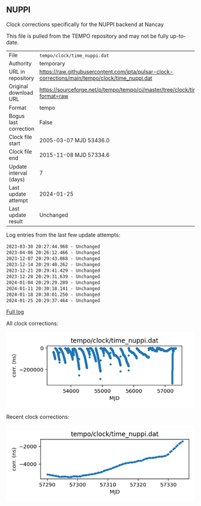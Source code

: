 
## NUPPI

Clock corrections specifically for the NUPPI backend at Nancay

This file is pulled from the TEMPO repository and may not be fully
up-to-date.

|     |     |
|:--- |:--- |
| File | `tempo/clock/time_nuppi.dat` |
| Authority | temporary |
| URL in repository | <https://raw.githubusercontent.com/ipta/pulsar-clock-corrections/main/tempo/clock/time_nuppi.dat> |
| Original download URL | <https://sourceforge.net/p/tempo/tempo/ci/master/tree/clock/time_nuppi.dat?format=raw> |
| Format | tempo |
| Bogus last correction | False |
| Clock file start | 2005-03-07 MJD 53436.0 |
| Clock file end | 2015-11-08 MJD 57334.6 |
| Update interval (days) | 7 |
| Last update attempt | 2024-01-25 |
| Last update result | Unchanged |

Log entries from the last few update attempts:
```
2023-03-30 20:27:44.968 - Unchanged
2023-04-06 20:26:12.466 - Unchanged
2023-12-07 20:29:43.868 - Unchanged
2023-12-14 20:29:40.262 - Unchanged
2023-12-21 20:29:41.429 - Unchanged
2023-12-28 20:29:31.639 - Unchanged
2024-01-04 20:29:29.289 - Unchanged
2024-01-11 20:30:18.141 - Unchanged
2024-01-18 20:30:01.250 - Unchanged
2024-01-25 20:29:37.464 - Unchanged
```
[Full log](https://raw.githubusercontent.com/ipta/pulsar-clock-corrections/main/log/tempo/clock/time_nuppi.dat.log)


All clock corrections:

![plot of all clock corrections](time_nuppi.dat.png "All corrections")

Recent clock corrections:

![plot of recent clock corrections](time_nuppi.dat.short.png "Recent corrections")

